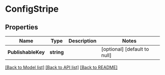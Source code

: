 # ConfigStripe

## Properties
Name | Type | Description | Notes
------------ | ------------- | ------------- | -------------
**PublishableKey** | **string** |  | [optional] [default to null]

[[Back to Model list]](../README.md#documentation-for-models) [[Back to API list]](../README.md#documentation-for-api-endpoints) [[Back to README]](../README.md)


